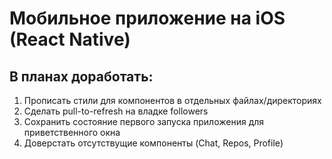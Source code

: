 # Мобильное приложение на iOS (React Native)

## В планах доработать:

1. Прописать стили для компонентов в отдельных файлах/директориях
2. Сделать pull-to-refresh на владке followers
3. Сохранить состояние первого запуска приложения для приветственного окна
4. Доверстать отсутствущие компоненты (Chat, Repos, Profile)
